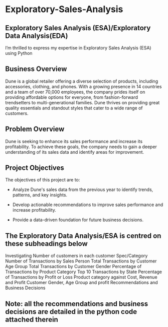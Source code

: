 # Exploratory-Sales-Analysis

## Exploratory Sales Analysis (ESA)/Exploratory Data Analysis(EDA)
I’m thrilled to express my expertise in Exploratory Sales Analysis (ESA) using Python

## Business Overview
Dune is a global retailer offering a diverse selection of products, including accessories, clothing, and phones. With a growing presence in 14 countries and a team of over 70,000 employees, the company prides itself on providing affordable options for everyone, from fashion-forward trendsetters to multi-generational families. Dune thrives on providing great quality essentials and standout styles that cater to a wide range of customers.

## Problem Overview
Dune is seeking to enhance its sales performance and increase its profitability. To achieve these goals, the company needs to gain a deeper understanding of its sales data and identify areas for improvement.

## Project Objectives
The objectives of this project are to:

- Analyze Dune's sales data from the previous year to identify trends, patterns, and key insights.

- Develop actionable recommendations to improve sales performance and increase profitability.

- Provide a data-driven foundation for future business decisions.

## The Exploratory Data Analysis/ESA is centred on these subheadings below
Investigating Number of customers in each customer Spec/Category
Number of Transactions by Sales Person
Total Transactions by Customer Age Group
Total Transactions by Customer Gender
Percentage of Transactions by Product Category
Top 10 Transactions by State
Percentage of Transactions by Profit or Loss
Product category against Cost, Revenue and Profit
Customer Gender, Age Group and profit
Recommendations and Business Decisions
## Note: all the recommendations and business decisions are detailed in the python code attached therein
